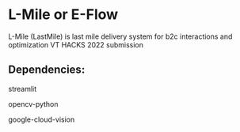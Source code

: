 # L-Mile or E-Flow
L-Mile (LastMile) is last mile delivery system for b2c interactions and optimization VT HACKS 2022 submission


## Dependencies:

streamlit

opencv-python

google-cloud-vision
